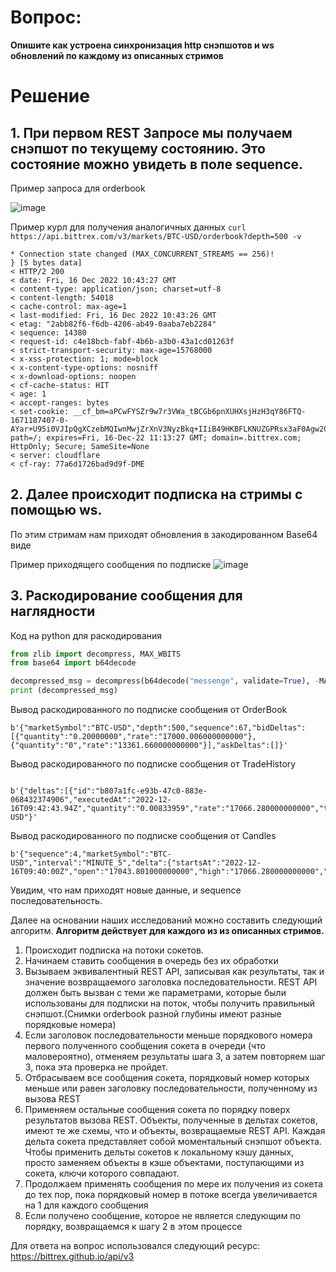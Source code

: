 # Вопрос: 

**Опишите как устроена синхронизация http снэпшотов и ws обновлений по каждому из описанных стримов**

# Решение
## 1. При первом REST Запросе мы получаем снэпшот по текущему состоянию. Это состояние можно увидеть в поле sequence.

Пример запроса для orderbook

![image](https://user-images.githubusercontent.com/53054649/208065770-2655cc54-956e-49b9-b086-7b6bd59482b5.png)


Пример курл для получения аналогичных данных
``` curl https://api.bittrex.com/v3/markets/BTC-USD/orderbook?depth=500 -v  ```

```{ [5 bytes data]
* Connection state changed (MAX_CONCURRENT_STREAMS == 256)!
} [5 bytes data]
< HTTP/2 200
< date: Fri, 16 Dec 2022 10:43:27 GMT
< content-type: application/json; charset=utf-8
< content-length: 54018
< cache-control: max-age=1
< last-modified: Fri, 16 Dec 2022 10:43:26 GMT
< etag: "2abb82f6-f6db-4206-ab49-0aaba7eb2284"
< sequence: 14380
< request-id: c4e18bcb-fabf-4b6b-a3b0-43a1cd01263f
< strict-transport-security: max-age=15768000
< x-xss-protection: 1; mode=block
< x-content-type-options: nosniff
< x-download-options: noopen
< cf-cache-status: HIT
< age: 1
< accept-ranges: bytes
< set-cookie: __cf_bm=aPCwFYSZr9w7r3VWa_tBCGb6pnXUHXsjHzH3qY86FTQ-1671187407-0-AYar+U95i0VJIpQgXCzebMQIwnMwjZrXnV3NyzBkq+IIiB49HKBFLKNUZGPRsx3aF0Agw2CS/cSq+A6kJm5AEFU=; path=/; expires=Fri, 16-Dec-22 11:13:27 GMT; domain=.bittrex.com; HttpOnly; Secure; SameSite=None
< server: cloudflare
< cf-ray: 77a6d1726bad9d9f-DME
```



## 2. Далее происходит подписка на стримы с помощью ws. 
По этим стримам нам приходят обновления в закодированном Base64 виде 

Пример приходящего сообщения по подписке
![image](https://user-images.githubusercontent.com/53054649/208066372-49e3502e-ddfc-4104-adc3-b5e89b3dd1af.png)

## 3. Раскодирование сообщения для наглядности
  
Код на python для раскодирования 
  ```python
  from zlib import decompress, MAX_WBITS
from base64 import b64decode

decompressed_msg = decompress(b64decode("messenge", validate=True), -MAX_WBITS)
print (decompressed_msg) 
```

Вывод раскодированного по подписке сообщения от OrderBook
```json5
b'{"marketSymbol":"BTC-USD","depth":500,"sequence":67,"bidDeltas":[{"quantity":"0.20000000","rate":"17000.006000000000"},{"quantity":"0","rate":"13361.660000000000"}],"askDeltas":[]}'
```

Вывод раскодированного по подписке сообщения от TradeHistory
```json5
   
b'{"deltas":[{"id":"b807a1fc-e93b-47c0-883e-068432374906","executedAt":"2022-12-16T09:42:43.94Z","quantity":"0.00833959","rate":"17066.280000000000","takerSide":"BUY"}],"sequence":2,"marketSymbol":"BTC-USD"}'
```

Вывод раскодированного по подписке сообщения от Candles
```json5   
b'{"sequence":4,"marketSymbol":"BTC-USD","interval":"MINUTE_5","delta":{"startsAt":"2022-12-16T09:40:00Z","open":"17043.801000000000","high":"17066.280000000000","low":"17043.800000000000","close":"17066.280000000000","volume":"0.20689770","quoteVolume":"3526.63033623"},"candleType":"TRADE"}' 
```
Увидим, что нам приходят новые данные, и sequence последовательность.

Далее на основании наших исследований можно составить следующий алгоритм. **Алгоритм действует для каждого из из описанных стримов.**
1. Происходит подписка на потоки сокетов.
2. Начинаем ставить сообщения в очередь без их обработки 
3. Вызываем эквивалентный REST API, записывая как результаты, так и значение возвращаемого заголовка последовательности. REST API должен быть вызван с теми же параметрами, которые были использованы для подписки на поток, чтобы получить правильный снэпшот.(Снимки orderbook разной глубины имеют разные порядковые номера)
4. Если заголовок последовательности меньше порядкового номера первого полученного сообщения сокета в очереди (что маловероятно), отменяем результаты шага 3, а затем повторяем шаг 3, пока эта проверка не пройдет.
5. Отбрасываем все сообщения сокета, порядковый номер которых меньше или равен заголовку последовательности, полученному из вызова REST
6. Применяем остальные сообщения сокета по порядку поверх результатов вызова REST. Объекты, полученные в дельтах сокетов, имеют те же схемы, что и объекты, возвращаемые REST API. Каждая дельта сокета представляет собой моментальный снэпшот объекта. Чтобы применить дельты сокетов к локальному кэшу данных, просто заменяем объекты в кэше объектами, поступающими из сокета, ключи которого совпадают.
7. Продолжаем применять сообщения по мере их получения из сокета до тех пор, пока порядковый номер в потоке всегда увеличивается на 1 для каждого сообщения
8. Если получено сообщение, которое не является следующим по порядку, возвращаемся к шагу 2 в этом процессе


Для ответа на вопрос использовался следующий ресурс: https://bittrex.github.io/api/v3
